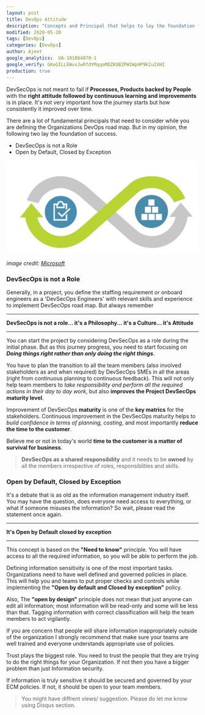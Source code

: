 ```yaml
---
layout: post
title: DevOps Attitude
description: "Concepts and Principal that helps to lay the foundation for success"
modified: 2020-05-20
tags: [DevOps]
categories: [DevOps]
author: Ajeet
google_analytics:  UA-101864870-1
google_verify: GKeGILLEWvsJwRfdYMqqoMDZKOBZPWIWpHP9K2uIXHI
production: true
---
```


DevSecOps is not meant to fail if **Processes, Products backed by People** with the **right attitude followed by continuous learning and improvements** is in place. It's not very important how the journey starts but how consistently it improved over time.

There are a lot of fundamental principals that need to consider while you are defining the Organizations DevOps road map. But in my opinion, the following two lay the foundation of success.

* DevSecOps is not a Role
* Open by Default, Closed by Exception  
  
<!--more-->

![](/images/posts/azdo/attitude.JPG)

*image credit: [Microsoft](https://docs.microsoft.com/en-us/azure/devops/learn/what-is-devops-culture)*

### DevSecOps is not a Role 

Generally, in a project, you define the staffing requirement or onboard engineers as a 'DevSecOps Engineers' with relevant skills and experience to implement DevSecOps road map. But always remember
***
**DevSecOps is not a role... it's a Philosophy... it's a Culture... it's Attitude**
***
You can start the project by considering DevSecOps as a role during the initial phase.  But as this journey progress, you need to start focusing on ***Doing things right rather than only doing the right things***.

You have to plan the transition to all the team members (also involved stakeholders as and when required) by DevSecOps SMEs in all the areas (right from continuous planning to continuous feedback). This will not only help team members to *take responsibility and perform all the required actions in their day to day work*, but also **improves the Project DevSecOps maturity level**.

Improvement of DevSecOps **maturity** is one of the **key matrics** for the stakeholders. Continuous improvement in the DevSecOps maturity helps to *build confidence in terms of planning, costing*, and most importantly **reduce the time to the customer**. 

Believe me or not in today's world **time to the customer is a matter of survival for business**.

> **DevSecOps as a shared responsibility** and it needs to be **owned** by all the members irrespective of roles, responsiblities and skills.

### Open by Default, Closed by Exception

It's a debate that is as old as the information management industry itself. You may have the question, does everyone need access to everything, or what if someone misuses the information?
So wait, please read the statement once again. 

---
**It's Open by Default closed by exception**

---

This concept is based on the **"Need to know"** principle. You will have access to all the required information, so you will be able to perform the job.

Defining information sensitivity is one of the most important tasks. Organizations need to have well defined and governed policies in place. This will help you and teams to put proper checks and controls while implementing the **"Open by default and Closed by exception"** policy.

Also, The **"open by design"** principle does not mean that just anyone can edit all information; most information will be read-only and some will be less than that. Tagging information with correct classification will help the team members to act vigilantly.

If you are concern that people will share information inappropriately outside of the organization I strongly recommend that make sure your teams are well trained and everyone understands appropriate use of policies. 

Trust plays the biggest role. You need to trust the people that they are trying to do the right things for your Organization. If not then you have a bigger problem than just Information security.

If information is truly sensitive it should be secured and governed by your ECM policies. If not, it should be open to your team members.

> You might have diffrent views/ suggestion. Please do let me know using Disqus section.